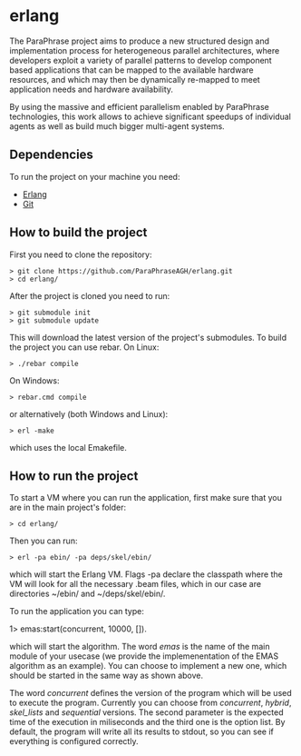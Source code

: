 erlang
======

The ParaPhrase project aims to produce a new structured design and implementation process for heterogeneous parallel architectures, where developers exploit a variety of parallel patterns to develop component based applications that can be mapped to the available hardware resources, and which may then be dynamically re-mapped to meet application needs and hardware availability.

By using the massive and efficient parallelism enabled by ParaPhrase technologies, this work allows to achieve significant speedups of individual agents as well as build much bigger multi-agent systems.

## Dependencies

To run the project on your machine you need:

* [Erlang](http://www.erlang.org/)
* [Git](http://git-scm.com/)

## How to build the project

First you need to clone the repository:

    > git clone https://github.com/ParaPhraseAGH/erlang.git
    > cd erlang/

After the project is cloned you need to run:

    > git submodule init
    > git submodule update
    
This will download the latest version of the project's submodules. To build the project you can use rebar. On Linux:

    > ./rebar compile
    
On Windows:

    > rebar.cmd compile
    
or alternatively (both Windows and Linux):

    > erl -make
    
which uses the local Emakefile.

## How to run the project

To start a VM where you can run the application, first make sure that you are in the main project's folder:

    > cd erlang/
    
Then you can run:

    > erl -pa ebin/ -pa deps/skel/ebin/
    
which will start the Erlang VM. Flags -pa declare the classpath where the VM will look for all the necessary .beam files, which in our case are directories ~/ebin/ and ~/deps/skel/ebin/.

To run the application you can type:

  1> emas:start(concurrent, 10000, []).
  
which will start the algorithm. The word _emas_ is the name of the main module of your usecase (we provide the implemenentation of the EMAS algorithm as an example).
You can choose to implement a new one, which should be started in the same way as shown above.

The word _concurrent_ defines the version of the program which will be used to execute the program. Currently you can choose from _concurrent_, _hybrid_, _skel_lists_ and _sequential_ versions.
The second parameter is the expected time of the execution in miliseconds and the third one is the option list. By default, the program will write all its results to stdout, so you can see if everything is configured correctly.
